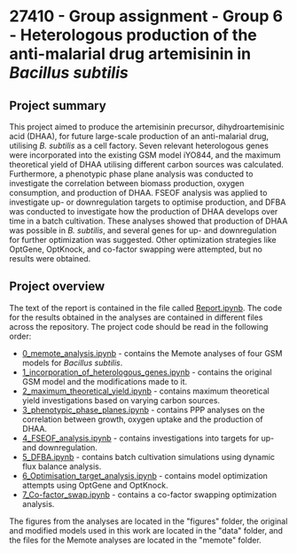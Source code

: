 # 27410 - Group assignment - Group 6 - Heterologous production of the anti-malarial drug artemisinin in _Bacillus subtilis_

## Project summary
This project aimed to produce the artemisinin precursor, dihydroartemisinic acid (DHAA), for future large-scale production of an anti-malarial drug, utilising _B. subtilis_ as a cell factory. Seven relevant heterologous genes were incorporated into the existing GSM model iYO844, and the maximum theoretical yield of DHAA utilising different carbon sources was calculated. Furthermore, a phenotypic phase plane analysis was conducted to investigate the correlation between biomass production, oxygen consumption, and production of DHAA. FSEOF analysis was applied to investigate up- or downregulation targets to optimise production, and DFBA was conducted to investigate how the production of DHAA develops over time in a batch cultivation. These analyses showed that production of DHAA was possible in _B. subtilis_, and several genes for up- and downregulation for further optimization was suggested. Other optimization strategies like OptGene, OptKnock, and co-factor swapping were attempted, but no results were obtained.

## Project overview
The text of the report is contained in the file called [Report.ipynb](Report.ipynb). The code for the results obtained in the analyses are contained in different files across the repository. The project code should be read in the following order:
- [0_memote_analysis.ipynb](0_memote_analysis.ipynb)  - contains the Memote analyses of four GSM models for _Bacillus subtilis_.
- [1_incorporation_of_heterologous_genes.ipynb](1_incorporation_of_heterologous_genes.ipynb) - contains the original GSM model and the modifications made to it.
- [2_maximum_theoretical_yield.ipynb](2_maximum_theoretical_yield.ipynb) - contains maximum theoretical yield investigations based on varying carbon sources.
- [3_phenotypic_phase_planes.ipynb](3_phenotypic_phase_planes.ipynb) - contains PPP analyses on the correlation between growth, oxygen uptake and the production of DHAA.
- [4_FSEOF_analysis.ipynb](4_FSEOF_analysis.ipynb) - contains investigations into targets for up- and downregulation.
- [5_DFBA.ipynb](5_DFBA.ipynb) - contains batch cultivation simulations using dynamic flux balance analysis.
- [6_Optimisation_target_analysis.ipynb](6_Optimisation_target_analysis.ipynb) - contains model optimization attempts using OptGene and OptKnock.
- [7_Co-factor_swap.ipynb](7_Co-factor_swap.ipynb) - contains a co-factor swapping optimization analysis.

The figures from the analyses are located in the "figures" folder, the original and modified models used in this work are located in the "data" folder, and the files for the Memote analyses are located in the "memote" folder.
